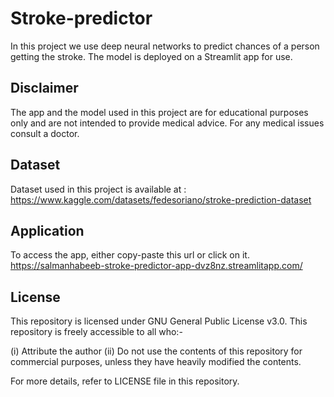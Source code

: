 # Stroke-predictor

In this project we use deep neural networks to predict chances of a person getting the stroke. The model is deployed on a Streamlit app for use.

## Disclaimer
The app and the model used in this project are for educational purposes only and are not intended to provide medical advice. For any medical issues consult a doctor.

## Dataset

Dataset used in this project is available at : https://www.kaggle.com/datasets/fedesoriano/stroke-prediction-dataset

## Application

To access the app, either copy-paste this url or click on it.
https://salmanhabeeb-stroke-predictor-app-dvz8nz.streamlitapp.com/

## License

This repository is licensed under GNU General Public License v3.0. This repository is freely accessible to all who:-

(i)  Attribute the author
(ii) Do not use the contents of this repository for commercial purposes, unless they have heavily modified the contents.

For more details, refer to LICENSE file in this repository.
